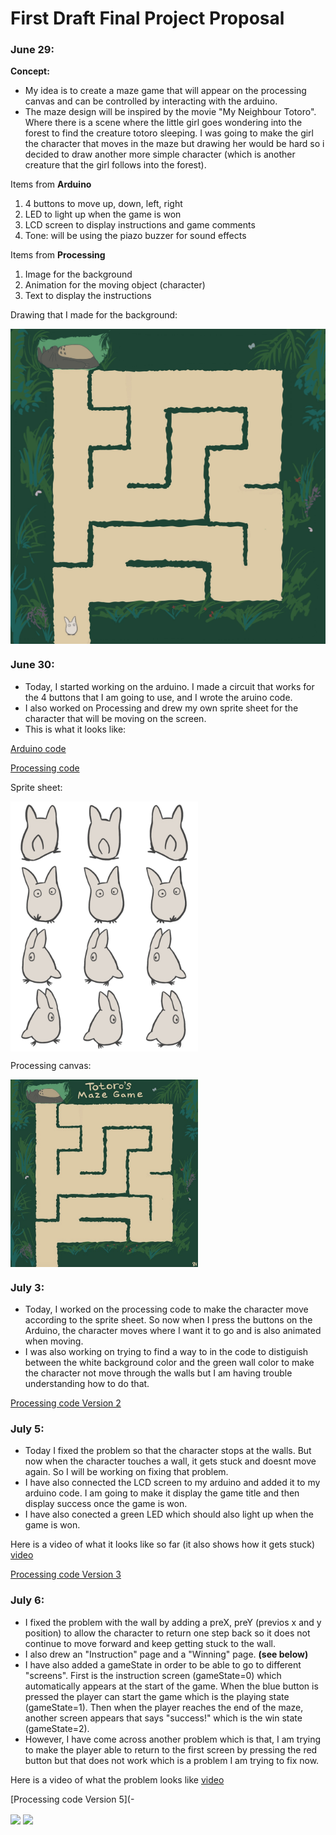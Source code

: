 # First Draft Final Project Proposal

### June 29:

**Concept:**
- My idea is to create a maze game that will appear on the processing canvas and can be controlled by interacting with the arduino.
- The maze design will be inspired by the movie "My Neighbour Totoro". Where there is a scene where the little girl goes wondering into the forest to find the creature totoro sleeping. I was going to make the girl the character that moves in the maze but drawing her would be hard so i decided to draw another more simple character (which is another creature that the girl follows into the forest).



Items from **Arduino**
1. 4 buttons to move up, down, left, right
2. LED to light up when the game is won
3. LCD screen to display instructions and game comments
4. Tone: will be using the piazo buzzer for sound effects

Items from **Processing**
1. Image for the background
2. Animation for the moving object (character)
3. Text to display the instructions


Drawing that I made for the background: 

<img src="https://github.com/SalamaAlmheiri/introToIM/blob/main/finalProject/Maze%201.jpg" width=600 align=center> 


### June 30:

- Today, I started working on the arduino. I made a circuit that works for the 4 buttons that I am going to use, and I wrote the aruino code.
- I also worked on Processing and drew my own sprite sheet for the character that will be moving on the screen.
- This is what it looks like:

[Arduino code](https://github.com/SalamaAlmheiri/introToIM/blob/main/finalProject/Button_test__ard_.ino)

[Processing code](https://github.com/SalamaAlmheiri/introToIM/blob/main/finalProject/Maze_V1__pro_.pde)

Sprite sheet:

<img src="https://github.com/SalamaAlmheiri/introToIM/blob/main/finalProject/wTotoro2.png" width=300 align=center> 

Processing canvas:

<img src="https://github.com/SalamaAlmheiri/introToIM/blob/main/finalProject/Maze-june%2030.png" width=300 align=center> 



### July 3:

- Today, I worked on the processing code to make the character move according to the sprite sheet. So now when I press the buttons on the Arduino, the character moves where I want it to go and is also animated when moving.
- I was also working on trying to find a way to in the code to distiguish between the white background color and the green wall color to make the character not move through the walls but I am having trouble understanding how to do that.

[Processing code Version 2](https://github.com/SalamaAlmheiri/introToIM/blob/main/finalProject/Maze_V2__pro_.pde)


### July 5:
- Today I fixed the problem so that the character stops at the walls. But now when the character touches a wall, it gets stuck and doesnt move again. So I will be working on fixing that problem. 
- I have also connected the LCD screen to my arduino and added it to my arduino code. I am going to make it display the game title and then display success once the game is won.
- I have also conected a green LED which should also light up when the game is won.

Here is a video of what it looks like so far (it also shows how it gets stuck) [video](https://github.com/SalamaAlmheiri/introToIM/blob/main/finalProject/Maze%20game-%20Salama.mov)

[Processing code Version 3](https://github.com/SalamaAlmheiri/introToIM/blob/main/finalProject/Maze_V3__pro_.pde)


### July 6:
- I fixed the problem with the wall by adding a preX, preY (previos x and y position) to allow the character to return one step back so it does not continue to move forward and keep getting stuck to the wall.
- I also drew an "Instruction" page and a "Winning" page. **(see below)**
- I have also added a gameState in order to be able to go to different "screens". First is the instruction screen (gameState=0) which automatically appears at the start of the game. When the blue button is pressed the player can start the game which is the playing state (gameState=1). Then when the player reaches the end of the maze, another screen appears that says "success!" which is the win state (gameState=2).
- However, I have come across another problem which is that, I am trying to make the player able to return to the first screen by pressing the red button but that does not work which is a problem I am trying to fix now.

Here is a video of what the problem looks like [video](https://github.com/SalamaAlmheiri/introToIM/blob/main/finalProject/maze.mov)

[Processing code Version 5](-

<img src="-" width=300 align=center> 
<img src="-" width=300 align=center> 
